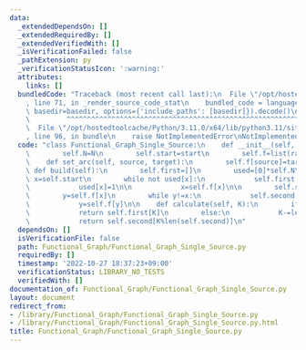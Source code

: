 ```yaml
---
data:
  _extendedDependsOn: []
  _extendedRequiredBy: []
  _extendedVerifiedWith: []
  _isVerificationFailed: false
  _pathExtension: py
  _verificationStatusIcon: ':warning:'
  attributes:
    links: []
  bundledCode: "Traceback (most recent call last):\n  File \"/opt/hostedtoolcache/Python/3.11.0/x64/lib/python3.11/site-packages/onlinejudge_verify/documentation/build.py\"\
    , line 71, in _render_source_code_stat\n    bundled_code = language.bundle(stat.path,\
    \ basedir=basedir, options={'include_paths': [basedir]}).decode()\n          \
    \         ^^^^^^^^^^^^^^^^^^^^^^^^^^^^^^^^^^^^^^^^^^^^^^^^^^^^^^^^^^^^^^^^^^^^^^^^^^^^^^^^^\n\
    \  File \"/opt/hostedtoolcache/Python/3.11.0/x64/lib/python3.11/site-packages/onlinejudge_verify/languages/python.py\"\
    , line 96, in bundle\n    raise NotImplementedError\nNotImplementedError\n"
  code: "class Functional_Graph_Single_Source:\n    def __init__(self, N, start):\n\
    \        self.N=N\n        self.start=start\n        self.f=list(range(N))\n\n\
    \    def set_arc(self, source, target):\n        self.f[source]=target\n\n   \
    \ def build(self):\n        self.first=[]\n        used=[0]*self.N\n\n       \
    \ x=self.start\n        while not used[x]:\n            self.first.append(x)\n\
    \            used[x]=1\n\n            x=self.f[x]\n\n        self.second=[x]\n\
    \        y=self.f[x]\n        while y!=x:\n            self.second.append(y)\n\
    \            y=self.f[y]\n\n    def calculate(self, K):\n        if K<len(self.first):\n\
    \            return self.first[K]\n        else:\n            K-=len(self.first)\n\
    \            return self.second[K%len(self.second)]\n"
  dependsOn: []
  isVerificationFile: false
  path: Functional_Graph/Functional_Graph_Single_Source.py
  requiredBy: []
  timestamp: '2022-10-27 18:37:23+09:00'
  verificationStatus: LIBRARY_NO_TESTS
  verifiedWith: []
documentation_of: Functional_Graph/Functional_Graph_Single_Source.py
layout: document
redirect_from:
- /library/Functional_Graph/Functional_Graph_Single_Source.py
- /library/Functional_Graph/Functional_Graph_Single_Source.py.html
title: Functional_Graph/Functional_Graph_Single_Source.py
---
```

